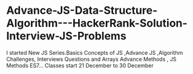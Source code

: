 # Advance-JS-Data-Structure-Algorithm---HackerRank-Solution-Interview-JS-Problems
I started New JS Series.Basics Concepts of JS ,Advance JS ,Algorithm Challenges, Interviews Questions and Arrays Advance Methods , JS Methods ES7...
Classes start 21 December to 30 December
